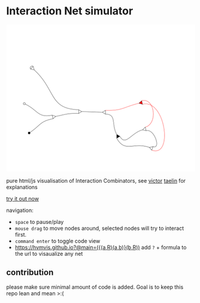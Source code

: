 
# Interaction Net simulator

![Net Visualization](src/net.svg)

pure html/js visualisation of Interaction Combinators, see [victor](https://gist.github.com/VictorTaelin) [taelin](https://x.com/victorTaelin) for explanations

[try it out now](https://hvmvis.github.io)

navigation:

- `space` to pause/play
- `mouse drag` to move nodes around, selected nodes will try to interact first.
- `command enter` to toggle code view
- https://hvmvis.github.io?@main=({(a,R)(a,b)}(b,R)) add `?` + formula to the url to visaualize any net

## contribution

please make sure minimal amount of code is added. Goal is to keep this repo lean and mean >:(

